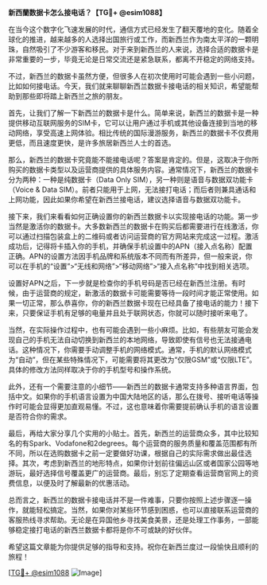 **新西蘭数据卡怎么接电话？【TG💪+ @esim1088】**

在当今这个数字化飞速发展的时代，通信方式已经发生了翻天覆地的变化。随着全球化的推进，越来越多的人选择出国旅行或工作，而新西兰作为南太平洋的一颗明珠，自然吸引了不少游客和移民。对于来到新西兰的人来说，选择合适的数据卡是非常重要的一步，毕竟无论是日常交流还是紧急联系，都离不开稳定的网络支持。

不过，新西兰的数据卡虽然方便，但很多人在初次使用时可能会遇到一些小问题，比如如何接电话。今天，我们就来聊聊新西兰数据卡接电话的相关知识，希望能帮助到那些即将踏上新西兰之旅的朋友。

首先，让我们了解一下新西兰的数据卡是什么。简单来说，新西兰的数据卡是一种提供移动互联网服务的SIM卡，它可以让用户通过手机或其他设备连接到当地的移动网络，享受高速上网体验。相比传统的国际漫游服务，新西兰的数据卡不仅费用更低，而且速度更快，是许多旅居新西兰人士的首选。

那么，新西兰的数据卡究竟能不能接电话呢？答案是肯定的。但是，这取决于你所购买的数据卡类型以及运营商提供的具体服务内容。通常情况下，新西兰的数据卡分为两种：一种是纯数据卡（Data Only SIM），另一种则是语音与数据双功能卡（Voice & Data SIM）。前者只能用于上网，无法接打电话；而后者则兼具通话和上网功能，因此如果你希望在新西兰接电话，建议选择语音与数据双功能卡。

接下来，我们来看看如何正确设置你的新西兰数据卡以实现接电话的功能。第一步当然是激活你的数据卡。大多数新西兰的数据卡在购买后都需要进行在线激活，你可以通过扫描包装盒上的二维码或者访问运营商的官方网站来完成这一过程。激活成功后，记得将卡插入你的手机，并确保手机设置中的APN（接入点名称）配置正确。APN的设置方法因手机品牌和系统版本不同而有所差异，但一般来说，你可以在手机的“设置”>“无线和网络”>“移动网络”>“接入点名称”中找到相关选项。

设置好APN之后，下一步就是检查你的手机号码是否已经在新西兰注册。有时候，由于运营商的规定，新激活的数据卡可能需要等待一段时间才能正常使用。如果一切正常，那么恭喜你，你的新西兰数据卡现在已经具备了接电话的能力！接下来，只要保证手机有足够的电量并且处于联网状态，你就可以随时接听来电了。

当然，在实际操作过程中，也有可能会遇到一些小麻烦。比如，有些朋友可能会发现自己的手机无法自动切换到新西兰的本地网络，导致即使有信号也无法接通电话。这种情况下，你需要手动调整手机的网络模式。通常，手机的默认网络模式为“自动”，但在某些特殊情况下，可能需要将其更改为“仅限GSM”或“仅限LTE”。具体的修改方法同样取决于你的手机型号和操作系统。

此外，还有一个需要注意的小细节——新西兰的数据卡通常支持多种语言界面，包括中文。如果你的手机语言设置为中国大陆地区的话，那么在拨号、接听电话等操作时可能会显得更加直观易懂。不过，这也意味着你需要提前确认手机的语言设置是否符合你的需求。

最后，再给大家分享几个实用的小贴士。首先，新西兰的运营商众多，其中比较知名的有Spark、Vodafone和2degrees。每个运营商的服务质量和覆盖范围都有所不同，所以在选购数据卡之前一定要做好功课，根据自己的实际需求做出最佳选择。其次，考虑到新西兰的地形特点，如果你计划前往偏远山区或者国家公园等地游玩，最好选择信号覆盖更广的运营商。最后，别忘了定期查看运营商官网上的资费信息，以便及时了解最新的优惠活动。

总而言之，新西兰的数据卡接电话并不是一件难事，只要你按照上述步骤逐一操作，就能轻松搞定。当然，如果你对某些环节感到困惑，也可以直接联系运营商的客服热线寻求帮助。无论是在异国他乡寻找美食美景，还是处理工作事务，一部能够稳定接打电话的新西兰数据卡都将是你不可或缺的好伙伴。

希望这篇文章能为你提供足够的指导和支持。祝你在新西兰度过一段愉快且顺利的旅程！

[[TG💪+ @esim1088](https://t.me/s/esim1088) ![Image](https://i.postimg.cc/4NQfJmqS/Snipaste-2025-05-13-00-14-12.png)]